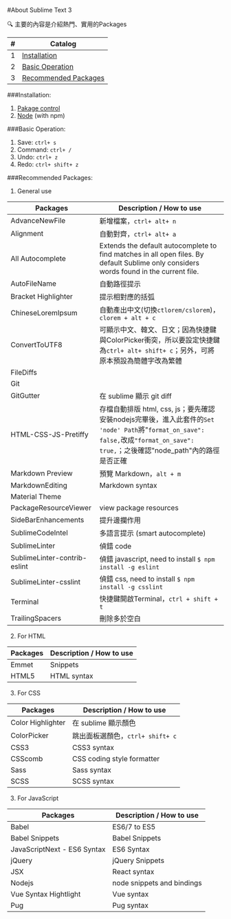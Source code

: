 #About Sublime Text 3

:mag: 主要的內容是介紹熱門、實用的Packages

|#|Catalog|
|---|---|
|1|[Installation](#installation)|
|2|[Basic Operation](#basic-operation)|
|3|[Recommended Packages](#recommended-packages)|

###Installation:
1. [Pakage control](https://packagecontrol.io/installation)
2. [Node](https://nodejs.org/en/) (with npm)

###Basic Operation:
1. Save:  `ctrl+ s`
2. Command:  `ctrl+ /`
3. Undo: `ctrl+ z`
4. Redo: `ctrl+ shift+ z`

###Recommended Packages:
1. General use

  |Packages|Description / How to use|
  |---|---|
  |AdvanceNewFile|新增檔案，`ctrl+ alt+ n`|
  |Alignment|自動對齊，`ctrl+ alt+ a`|
  |All Autocomplete|Extends the default autocomplete to find matches in all open files. By default Sublime only considers words found in the current file.|
  |AutoFileName|自動路徑提示|
  |Bracket Highlighter|提示相對應的括弧|
  |ChineseLoremIpsum|自動產出中文(切換`ctlorem/cslorem`)，`clorem + alt + c`|
  |ConvertToUTF8|可顯示中文、韓文、日文；因為快捷鍵與ColorPicker衝突，所以要設定快捷鍵為`ctrl+ alt+ shift+ c`；另外，可將原本預設為簡體字改為繁體|
  |FileDiffs||
  |Git||
  |GitGutter|在 sublime 顯示 git diff|
  |HTML-CSS-JS-Pretiffy|存檔自動排版 html, css, js；要先確認安裝nodejs完畢後，進入此套件的`Set 'node' Path`將"`format_on_save": false,`改成`"format_on_save": true,`；之後確認"node_path"內的路徑是否正確|
  |Markdown Preview|預覽 Markdown，`alt + m`|
  |MarkdownEditing|Markdown syntax|
  |Material Theme||
  |PackageResourceViewer|view package resources|
  |SideBarEnhancements|提升邊攔作用|
  |SublimeCodeIntel|多語言提示 (smart autocomplete)|
  |SublimeLinter|偵錯 code|
  |SublimeLinter-contrib-eslint|偵錯 javascript, need to install `$ npm install -g eslint`|
  |SublimeLinter-csslint|偵錯 css, need to install `$ npm install -g csslint`|
  |Terminal|快捷鍵開啟Terminal，`ctrl + shift + t`|
  |TrailingSpacers|刪除多於空白|

2. For HTML

  |Packages|Description / How to use|
  |---|---|
  |Emmet|Snippets|
  |HTML5|HTML syntax|
3. For CSS

  |Packages|Description / How to use|
  |---|---|
  |Color Highlighter|在 sublime 顯示顏色|
  |ColorPicker|跳出面板選顏色，`ctrl+ shift+ c`|
  |CSS3|CSS3 syntax|
  |CSScomb|CSS coding style formatter|
  |Sass|Sass syntax|
  |SCSS|SCSS syntax|
3. For JavaScript

  |Packages|Description / How to use|
  |---|---|
  |Babel|ES6/7 to ES5|
  |Babel Snippets|Babel Snippets|
  |JavaScriptNext - ES6 Syntax|ES6 Syntax|
  |jQuery|jQuery Snippets|
  |JSX|React syntax|
  |Nodejs|node snippets and bindings|
  |Vue Syntax Hightlight|Vue syntax|
  |Pug|Pug syntax|
